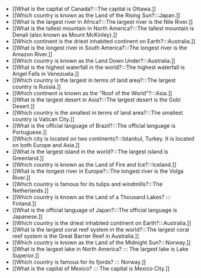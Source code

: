 - [[What is the capital of Canada?:::The capital is Ottawa.]]
- [[Which country is known as the Land of the Rising Sun?:::Japan.]]
- [[What is the largest river in Africa?:::The largest river is the Nile River.]]
- [[What is the tallest mountain in North America?:::The tallest mountain is Denali (also known as Mount McKinley).]]
- [[Which continent is the driest inhabited continent on Earth?:::Australia.]]
- [[What is the longest river in South America?:::The longest river is the Amazon River.]]
- [[Which country is known as the Land Down Under?:::Australia.]]
- [[What is the highest waterfall in the world?:::The highest waterfall is Angel Falls in Venezuela.]]
- [[Which country is the largest in terms of land area?:::The largest country is Russia.]]
- [[Which continent is known as the "Roof of the World"?:::Asia.]]
- [[What is the largest desert in Asia?:::The largest desert is the Gobi Desert.]]
- [[Which country is the smallest in terms of land area?:::The smallest country is Vatican City.]]
- [[What is the official language of Brazil?:::The official language is Portuguese.]]
- [[Which city is located on two continents?:::Istanbul, Turkey. It is located on both Europe and Asia.]]
- [[What is the largest island in the world?:::The largest island is Greenland.]]
- [[Which country is known as the Land of Fire and Ice?:::Iceland.]]
- [[What is the longest river in Europe?:::The longest river is the Volga River.]]
- [[Which country is famous for its tulips and windmills?:::The Netherlands.]]
- [[Which country is known as the Land of a Thousand Lakes? ::: Finland.]]
- [[What is the official language of Japan?:::The official language is Japanese.]]
- [[Which country is the driest inhabited continent on Earth?:::Australia.]]
- [[What is the largest coral reef system in the world?:::The largest coral reef system is the Great Barrier Reef in Australia.]]
- [[Which country is known as the Land of the Midnight Sun?:::Norway.]]
- [[What is the largest lake in North America? ::: The largest lake is Lake Superior.]]
- [[Which country is famous for its fjords? ::: Norway.]]
- [[What is the capital of Mexico? ::: The capital is Mexico City.]]